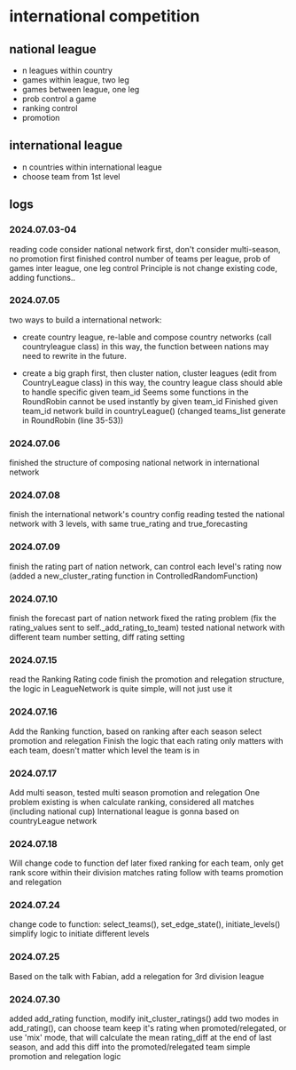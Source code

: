 # international competition
## national league
* n leagues within country
* games within league, two leg
* games between league, one leg
* prob control a game
* ranking control
* promotion
## international league
* n countries within international league
* choose team from 1st level

## logs
### 2024.07.03-04
reading code
consider national network first, don't consider multi-season, no promotion first
finished control number of teams per league, prob of games inter league, one leg control
Principle is not change existing code, adding functions..

### 2024.07.05
two ways to build a international network:
* create country league, re-lable and compose country networks (call countryleague class)
in this way, the function between nations may need to rewrite in the future.

* create a big graph first, then cluster nation, cluster leagues (edit from CountryLeague class)
in this way, the country league class should able to handle specific given team_id
Seems some functions in the RoundRobin cannot be used instantly by given team_id
Finished given team_id network build in countryLeague() (changed teams_list generate in RoundRobin (line 35-53))

### 2024.07.06
finished the structure of composing national network in international network

### 2024.07.08
finish the international network's country config reading
tested the national network with 3 levels, with same true_rating and true_forecasting

### 2024.07.09
finish the rating part of nation network, can control each level's rating now (added a new_cluster_rating function in ControlledRandomFunction)

### 2024.07.10
finish the forecast part of nation network
fixed the rating problem (fix the rating_values sent to self._add_rating_to_team)
tested national network with different team number setting, diff rating setting

### 2024.07.15
read the Ranking Rating code
finish the promotion and relegation structure, the logic in LeagueNetwork is quite simple, will not just use it

### 2024.07.16
Add the Ranking function, based on ranking after each season select promotion and relegation
Finish the logic that each rating only matters with each team, doesn't matter which level the team is in

### 2024.07.17
Add multi season, tested multi season promotion and relegation
One problem existing is when calculate ranking, considered all matches (including national cup)
International league is gonna based on countryLeague network

### 2024.07.18
Will change code to function def later
fixed ranking for each team, only get rank score within their division matches
rating follow with teams promotion and relegation

### 2024.07.24
change code to function: select_teams(), set_edge_state(), initiate_levels()
simplify logic to initiate different levels

### 2024.07.25
Based on the talk with Fabian, add a relegation for 3rd division league

### 2024.07.30
added add_rating function, modify init_cluster_ratings()
add two modes in add_rating(), can choose team keep it's rating when promoted/relegated, or use 'mix' mode, that will calculate the mean rating_diff at the end of last season, and add this diff into the promoted/relegated team
simple promotion and relegation logic